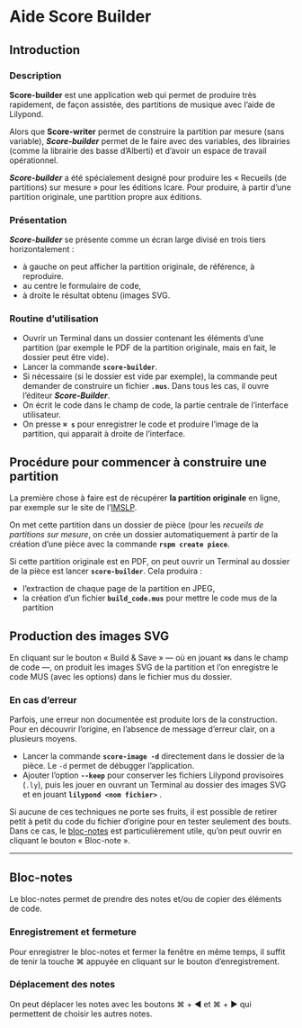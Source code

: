 # Aide Score Builder

## Introduction

### Description

**Score-builder** est une application web qui permet de produire très rapidement, de façon assistée, des partitions de musique avec l’aide de Lilypond.

Alors que **Score-writer** permet de construire la partition par mesure (sans variable), ***Score-builder*** permet de le faire avec des variables, des librairies (comme la librairie des basse d’Alberti) et d’avoir un espace de travail opérationnel.

***Score-builder*** a été spécialement designé pour produire les « Recueils (de partitions) sur mesure » pour les éditions Icare. Pour produire, à partir d’une partition originale, une partition propre aux éditions.

### Présentation

***Score-builder*** se présente comme un écran large divisé en trois tiers horizontalement :

* à gauche on peut afficher la partition originale, de référence, à reproduire.
* au centre le formulaire de code,
* à droite le résultat obtenu (images SVG.

### Routine d’utilisation

* Ouvrir un Terminal dans un dossier contenant les éléments d’une partition (par exemple le PDF de la partition originale, mais en fait, le dossier peut être vide).
* Lancer la commande **`score-builder`**.
* Si nécessaire (si le dossier est vide par exemple), la commande peut demander de construire un fichier **`.mus`**. Dans tous les cas, il ouvre l’éditeur ***Score-Builder***.
* On écrit le code dans le champ de code, la partie centrale de l’interface utilisateur.
* On presse **`⌘ s`** pour enregistrer le code et produire l’image de la partition, qui apparait à droite de l’interface.

## Procédure pour commencer à construire une partition

La première chose à faire est de récupérer **la partition originale** en ligne, par exemple sur le site de l’[IMSLP](https://imslp.org/wiki/Main_Page).

On met cette partition dans un dossier de pièce (pour les *recueils de partitions sur mesure*, on crée un dossier automatiquement à partir de la création d’une pièce avec la commande **`rspm create piece`**.

Si cette partition originale est en PDF, on peut ouvrir un Terminal au dossier de la pièce est lancer **`score-builder`**. Cela produira : 

* l’extraction de chaque page de la partition en JPEG,
* la création d’un fichier **`build_code.mus`** pour mettre le code mus de la partition



## Production des images SVG

En cliquant sur le bouton « Build & Save » — où en jouant **`⌘s`** dans le champ de code —, on produit les images SVG de la partition et l’on enregistre le code MUS (avec les options) dans le fichier mus du dossier.

### En cas d’erreur

Parfois, une erreur non documentée est produite lors de la construction. Pour en découvrir l’origine, en l’absence de message d’erreur clair, on a plusieurs moyens.

* Lancer la commande **`score-image -d`** directement dans le dossier de la pièce. Le `-d` permet de débugger l’application.
* Ajouter l’option **`--keep`** pour conserver les fichiers Lilypond provisoires (`.ly`), puis les jouer en ouvrant un Terminal au dossier des images SVG et en jouant **`lilypond <nom fichier>`** .

Si aucune de ces techniques ne porte ses fruits, il est possible de retirer petit à petit du code du fichier d’origine pour en tester seulement des bouts. Dans ce cas, le [bloc-notes](#blocnotes) est particulièrement utile, qu’on peut ouvrir en cliquant le bouton « Bloc-note ».

---

<a name="blocnotes"></a>

## Bloc-notes

Le bloc-notes permet de prendre des notes et/ou de copier des éléments de code.

### Enregistrement et fermeture

Pour enregistrer le bloc-notes et fermer la fenêtre en même temps, il suffit de tenir la touche ⌘ appuyée en cliquant sur le bouton d’enregistrement.

### Déplacement des notes

On peut déplacer les notes avec les boutons ⌘ + ◀️ et ⌘ + ▶️ qui permettent de choisir les autres notes.
